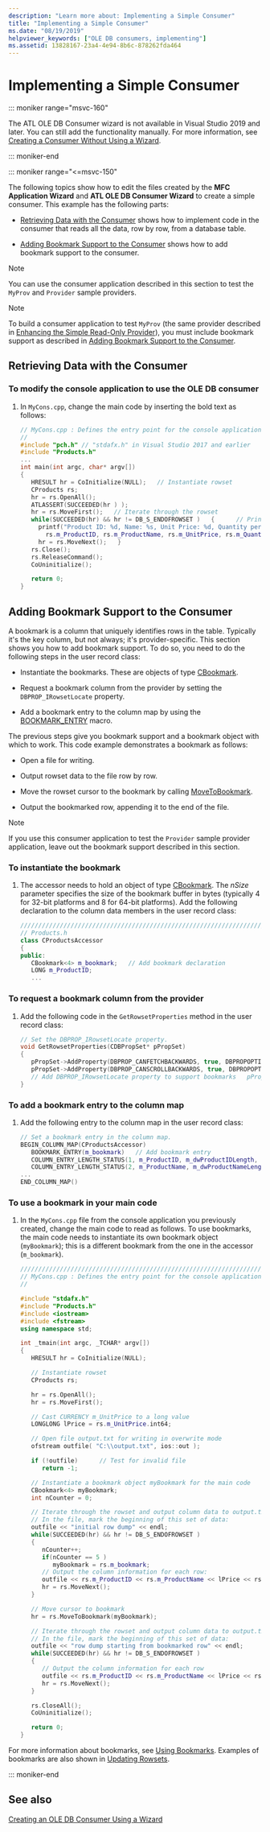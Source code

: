 ```yaml
---
description: "Learn more about: Implementing a Simple Consumer"
title: "Implementing a Simple Consumer"
ms.date: "08/19/2019"
helpviewer_keywords: ["OLE DB consumers, implementing"]
ms.assetid: 13828167-23a4-4e94-8b6c-878262fda464
---
```

# Implementing a Simple Consumer

::: moniker range="msvc-160"

The ATL OLE DB Consumer wizard is not available in Visual Studio 2019 and later. You can still add the functionality manually. For more information, see [Creating a Consumer Without Using a Wizard](creating-a-consumer-without-using-a-wizard.md).

::: moniker-end

::: moniker range="<=msvc-150"

The following topics show how to edit the files created by the **MFC Application Wizard** and **ATL OLE DB Consumer Wizard** to create a simple consumer. This example has the following parts:

- [Retrieving Data with the Consumer](#retrieve) shows how to implement code in the consumer that reads all the data, row by row, from a database table.

- [Adding Bookmark Support to the Consumer](#bookmark) shows how to add bookmark support to the consumer.

> [!NOTE]
> You can use the consumer application described in this section to test the `MyProv` and `Provider` sample providers.

> [!NOTE]
> To build a consumer application to test `MyProv` (the same provider described in [Enhancing the Simple Read-Only Provider](../../data/oledb/enhancing-the-simple-read-only-provider.md)), you must include bookmark support as described in [Adding Bookmark Support to the Consumer](#bookmark).

## <a name="retrieve" ></a> Retrieving Data with the Consumer

### To modify the console application to use the OLE DB consumer

1. In `MyCons.cpp`, change the main code by inserting the bold text as follows:

    ```cpp
    // MyCons.cpp : Defines the entry point for the console application.
    //
    #include "pch.h" // "stdafx.h" in Visual Studio 2017 and earlier
    #include "Products.h"
    ...
    int main(int argc, char* argv[])
    {
       HRESULT hr = CoInitialize(NULL);   // Instantiate rowset
       CProducts rs;
       hr = rs.OpenAll();
       ATLASSERT(SUCCEEDED(hr ) );
       hr = rs.MoveFirst();   // Iterate through the rowset
       while(SUCCEEDED(hr) && hr != DB_S_ENDOFROWSET )   {      // Print out the column information for each row
         printf("Product ID: %d, Name: %s, Unit Price: %d, Quantity per Unit: %d, Units in Stock %d, Reorder Level %d\n",
           rs.m_ProductID, rs.m_ProductName, rs.m_UnitPrice, rs.m_QuantityPerUnit, rs.m_UnitsInStock, rs.m_ReorderLevel );
         hr = rs.MoveNext();   }
       rs.Close();
       rs.ReleaseCommand();
       CoUninitialize();

       return 0;
    }
    ```

## <a name="bookmark" ></a> Adding Bookmark Support to the Consumer

A bookmark is a column that uniquely identifies rows in the table. Typically it's the key column, but not always; it's provider-specific. This section shows you how to add bookmark support. To do so, you need to do the following steps in the user record class:

- Instantiate the bookmarks. These are objects of type [CBookmark](../../data/oledb/cbookmark-class.md).

- Request a bookmark column from the provider by setting the `DBPROP_IRowsetLocate` property.

- Add a bookmark entry to the column map by using the [BOOKMARK_ENTRY](./macros-and-global-functions-for-ole-db-consumer-templates.md#bookmark_entry) macro.

The previous steps give you bookmark support and a bookmark object with which to work. This code example demonstrates a bookmark as follows:

- Open a file for writing.

- Output rowset data to the file row by row.

- Move the rowset cursor to the bookmark by calling [MoveToBookmark](./crowset-class.md#movetobookmark).

- Output the bookmarked row, appending it to the end of the file.

> [!NOTE]
> If you use this consumer application to test the `Provider` sample provider application, leave out the bookmark support described in this section.

### To instantiate the bookmark

1. The accessor needs to hold an object of type [CBookmark](../../data/oledb/cbookmark-class.md). The *nSize* parameter specifies the size of the bookmark buffer in bytes (typically 4 for 32-bit platforms and 8 for 64-bit platforms). Add the following declaration to the column data members in the user record class:

    ```cpp
    //////////////////////////////////////////////////////////////////////
    // Products.h
    class CProductsAccessor
    {
    public:
       CBookmark<4> m_bookmark;   // Add bookmark declaration
       LONG m_ProductID;
       ...
    ```

### To request a bookmark column from the provider

1. Add the following code in the `GetRowsetProperties` method in the user record class:

    ```cpp
    // Set the DBPROP_IRowsetLocate property.
    void GetRowsetProperties(CDBPropSet* pPropSet)
    {
       pPropSet->AddProperty(DBPROP_CANFETCHBACKWARDS, true, DBPROPOPTIONS_OPTIONAL);
       pPropSet->AddProperty(DBPROP_CANSCROLLBACKWARDS, true, DBPROPOPTIONS_OPTIONAL);
       // Add DBPROP_IRowsetLocate property to support bookmarks   pPropSet->AddProperty(DBPROP_IRowsetLocate, true);
    }
    ```

### To add a bookmark entry to the column map

1. Add the following entry to the column map in the user record class:

    ```cpp
    // Set a bookmark entry in the column map.
    BEGIN_COLUMN_MAP(CProductsAccessor)
       BOOKMARK_ENTRY(m_bookmark)   // Add bookmark entry
       COLUMN_ENTRY_LENGTH_STATUS(1, m_ProductID, m_dwProductIDLength, m_dwProductIDStatus)
       COLUMN_ENTRY_LENGTH_STATUS(2, m_ProductName, m_dwProductNameLength, m_dwProductNameStatus)
    ...
    END_COLUMN_MAP()
    ```

### To use a bookmark in your main code

1. In the `MyCons.cpp` file from the console application you previously created, change the main code to read as follows. To use bookmarks, the main code needs to instantiate its own bookmark object (`myBookmark`); this is a different bookmark from the one in the accessor (`m_bookmark`).

    ```cpp
    ///////////////////////////////////////////////////////////////////////
    // MyCons.cpp : Defines the entry point for the console application.
    //

    #include "stdafx.h"
    #include "Products.h"
    #include <iostream>
    #include <fstream>
    using namespace std;

    int _tmain(int argc, _TCHAR* argv[])
    {
       HRESULT hr = CoInitialize(NULL);

       // Instantiate rowset
       CProducts rs;

       hr = rs.OpenAll();
       hr = rs.MoveFirst();

       // Cast CURRENCY m_UnitPrice to a long value
       LONGLONG lPrice = rs.m_UnitPrice.int64;

       // Open file output.txt for writing in overwrite mode
       ofstream outfile( "C:\\output.txt", ios::out );

       if (!outfile)      // Test for invalid file
          return -1;

       // Instantiate a bookmark object myBookmark for the main code
       CBookmark<4> myBookmark;
       int nCounter = 0;

       // Iterate through the rowset and output column data to output.txt row by row
       // In the file, mark the beginning of this set of data:
       outfile << "initial row dump" << endl;
       while(SUCCEEDED(hr) && hr != DB_S_ENDOFROWSET )
       {
          nCounter++;
          if(nCounter == 5 )
             myBookmark = rs.m_bookmark;
          // Output the column information for each row:
          outfile << rs.m_ProductID << rs.m_ProductName << lPrice << rs.m_QuantityPerUnit << rs.m_UnitsInStock << rs.m_ReorderLevel << endl;
          hr = rs.MoveNext();
       }

       // Move cursor to bookmark
       hr = rs.MoveToBookmark(myBookmark);

       // Iterate through the rowset and output column data to output.txt row by row
       // In the file, mark the beginning of this set of data:
       outfile << "row dump starting from bookmarked row" << endl;
       while(SUCCEEDED(hr) && hr != DB_S_ENDOFROWSET )
       {
          // Output the column information for each row
          outfile << rs.m_ProductID << rs.m_ProductName << lPrice << rs.m_QuantityPerUnit << rs.m_UnitsInStock << rs.m_ReorderLevel << endl;
          hr = rs.MoveNext();
       }

       rs.CloseAll();
       CoUninitialize();

       return 0;
    }
    ```

For more information about bookmarks, see [Using Bookmarks](../../data/oledb/using-bookmarks.md). Examples of bookmarks are also shown in [Updating Rowsets](../../data/oledb/updating-rowsets.md).

::: moniker-end

## See also

[Creating an OLE DB Consumer Using a Wizard](../../data/oledb/creating-an-ole-db-consumer-using-a-wizard.md)
